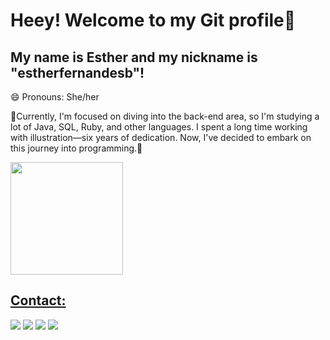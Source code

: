 # Heey! Welcome to my Git profile👋
## My name is Esther and my nickname is "estherfernandesb"!

😄 Pronouns: She/her

🌱Currently, I'm focused on diving into the back-end area, so I'm studying a lot of Java, SQL, Ruby, and other languages.
I spent a long time working with illustration—six years of dedication. Now, I've decided to embark on this journey into programming.🌱

<div>
<a href="https://github.com/estherfernandesb">
<img loading="lazy" height="180em" src="https://github-readme-stats.vercel.app/api/top-langs/?username=estherfernandesb&layout=compact&langs_count=7&theme=dracula"/>
</div>

## Contact:

<div>
<a href="https://www.instagram.com/xenomorphzoid/" target="_blank"><img loading="lazy" src="https://img.shields.io/badge/-Instagram-%23E4405F?style=for-the-badge&logo=instagram&logoColor=white" target="_blank"></a>
<a href="https://www.twitch.tv/xenomorphzoid" target="_blank"><img loading="lazy" src="https://img.shields.io/badge/Twitch-9146FF?style=for-the-badge&logo=twitch&logoColor=white" target="_blank"></a>
<a href = "mailto:estherfernandesb@gmail.com"><img loading="lazy" src="https://img.shields.io/badge/Gmail-D14836?style=for-the-badge&logo=gmail&logoColor=white" target="_blank"></a>
<a href="https://www.linkedin.com/in/esther-fernandes-bastos-b1426b214/" target="_blank"><img loading="lazy" src="https://img.shields.io/badge/-LinkedIn-%230077B5?style=for-the-badge&logo=linkedin&logoColor=white" target="_blank"></a>   
</div>

